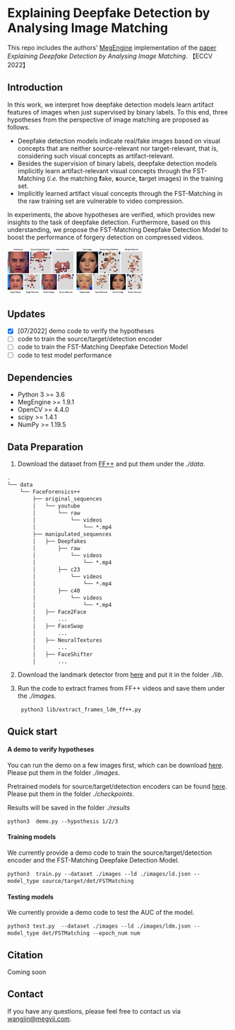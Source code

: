 # Explaining Deepfake Detection by Analysing Image Matching

This repo includes the authors' [MegEngine](https://www.megengine.org.cn/) implementation of the [paper]() *Explaining Deepfake Detection by Analysing* 
*Image Matching*. 【ECCV 2022】

## Introduction

In this work, we interpret how deepfake detection models learn artifact features of images when just supervised by binary labels. 
To this end, three hypotheses from the perspective of image matching are proposed as follows. 

- Deepfake detection models indicate real/fake images based on visual concepts that are neither source-relevant nor target-relevant, that is, considering such visual concepts as artifact-relevant.
- Besides the supervision of binary labels, deepfake detection models implicitly learn artifact-relevant visual concepts through the FST-Matching (*i.e.* the matching **f**ake, **s**ource, **t**arget images) in the training set.
- Implicitly learned artifact visual concepts through the FST-Matching in the raw training set are vulnerable to video compression. 

In experiments, the above hypotheses are verified, which provides new insights to the task of deepfake detection. Furthermore, based on this understanding, we propose the FST-Matching Deepfake Detection Model to boost the performance of forgery detection on compressed videos. 

<img src="./SFT_Abstract.png" alt="SFT_Abstract" style="zoom:30%;" />

## Updates

- [x] [07/2022] demo code to verify the hypotheses
- [ ] code to train the source/target/detection encoder 
- [ ] code to train the FST-Matching Deepfake Detection Model
- [ ] code to test model performance

## Dependencies

* Python 3 >= 3.6
* MegEngine >= 1.9.1
* OpenCV >= 4.4.0
* scipy >= 1.4.1
* NumPy >= 1.19.5

## Data Preparation

1. Download the dataset from [FF++](https://github.com/ondyari/FaceForensics) and put them under the *./data*.

```
.
└── data
    └── FaceForensics++
        ├── original_sequences
        │   └── youtube
        │       └── raw
        │           └── videos
        │               └── *.mp4
        ├── manipulated_sequences
        │   ├── Deepfakes
        │		├── raw
        │			└── videos
        │               └── *.mp4
        │		├── c23
        │			└── videos
        │               └── *.mp4
        │		├── c40
        │			└── videos
        │               └── *.mp4
        │   ├── Face2Face
        │		...
        │   ├── FaceSwap
        │		...
        │   ├── NeuralTextures
        │		...
        │   ├── FaceShifter
        │		...
```

2. Download the landmark detector from [here](https://github.com/codeniko/shape_predictor_81_face_landmarks) and put it in the folder *./lib*.

3. Run the code to extract frames from FF++ videos and save them under the *./images.*

   ```
    python3 lib/extract_frames_ldm_ff++.py
   ```

## Quick start

#### A demo to verify hypotheses

You can run the demo on a few images first, which can be download [here](https://drive.google.com/file/d/16AqBypU9WZpiz85lLCssI2GNcXI7DS4d/view?usp=sharing).  Please put them in the folder *./images*.

Pretrained models for source/target/detection encoders can be found [here](https://drive.google.com/drive/folders/1na6ZpF-CeUiOX2i7wmVNW_gLODnTUYMa?usp=sharing). Please put them in the folder *./checkpoints*.

Results will be saved in the folder *./results*

```
python3  demo.py --hypothesis 1/2/3
```

#### Training models

We currently provide a demo code to train the source/target/detection encoder and the FST-Matching Deepfake Detection Model.

```
python3  train.py --dataset ./images --ld ./images/ld.json --model_type source/target/det/FSTMatching
```

#### Testing models

We currently provide a demo code to test the AUC of the model.

```
python3 test.py  --dataset ./images --ld ./images/ldm.json --model_type det/FSTMatching --epoch_num num
```

## Citation

Coming soon

## Contact

If you have any questions, please feel free to contact us via wangjin@megvii.com.
